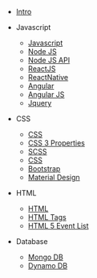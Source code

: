 
* [Intro](./docs/intro.md)
  
* Javascript

  * [Javascript](./docs/js-javascript.md)
  * [Node JS](./docs/js-nodejs.md)
  * [Node JS API](./docs/js-nodejs-api.md)
  * [ReactJS](./docs/js-react-js.md)
  * [ReactNative](./docs/js-react-native.md)
  * [Angular](./docs/js-angular.md)
  * [Angular JS](./docs/js-angularjs.md)
  * [Jquery](./docs/js-jquery.md)

* CSS

  * [CSS](./docs/css-css.md)
  * [CSS 3 Properties](./docs/css-3-properties.md)
  * [SCSS](./docs/css-scss.md)
  * [CSS](./docs/css-css.md)
  * [Bootstrap](./docs/css-bootstrap.md)
  * [Material Design](./docs/css-material.md)
  

* HTML

  * [HTML](./docs/html-html.md)
  * [HTML Tags](./docs/html-tags.md)
  * [HTML 5 Event List](./docs/html-5-eventlist.md)


* Database

  * [Mongo DB](./docs/db-mongo.md)
  * [Dynamo DB](./docs/db-dynamodb.md)